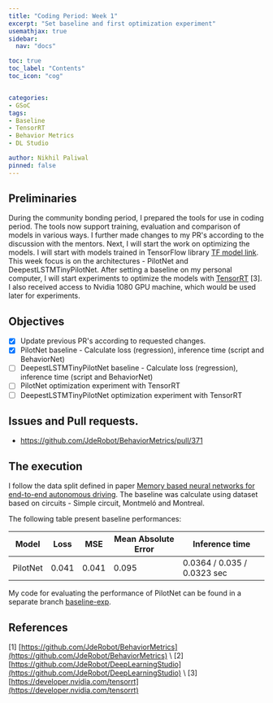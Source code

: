 ```yaml
---
title: "Coding Period: Week 1"
excerpt: "Set baseline and first optimization experiment"
usemathjax: true
sidebar:
  nav: "docs"

toc: true
toc_label: "Contents"
toc_icon: "cog"


categories:
- GSoC
tags:
- Baseline
- TensorRT
- Behavior Metrics
- DL Studio

author: Nikhil Paliwal
pinned: false
---
```



## Preliminaries

During the community bonding period, I prepared the tools for use in coding period. The tools now support training, evaluation and comparison of models in various ways. I further made changes to my PR's according to the discussion with the mentors. Next, I will start the work on optimizing the models. I will start with models trained in TensorFlow library [TF model link](https://github.com/JdeRobot/DeepLearningStudio/blob/main/Formula1-FollowLine/tensorflow/README.md). This week focus is on the architectures - PilotNet and DeepestLSTMTinyPilotNet. After setting a baseline on my personal computer, I will start experiments to optimize the models with [TensorRT](https://developer.nvidia.com/tensorrt) [3]. I also received access to Nvidia 1080 GPU machine, which would be used later for experiments.


## Objectives

- [X] Update previous PR's according to requested changes.
- [X] PilotNet baseline - Calculate loss (regression), inference time (script and BehaviorNet) 
- [ ] DeepestLSTMTinyPilotNet baseline - Calculate loss (regression), inference time (script and BehaviorNet)
- [ ] PilotNet optimization experiment with TensorRT
- [ ] DeepestLSTMTinyPilotNet optimization experiment with TensorRT

## Issues and Pull requests.
* https://github.com/JdeRobot/BehaviorMetrics/pull/371

## The execution
I follow the data split defined in paper [Memory based neural networks for end-to-end autonomous driving](https://arxiv.org/abs/2205.12124). The baseline was calculate using dataset based on circuits - Simple circuit, Montmeló and Montreal. 

The following table present baseline performances:

Model | Loss | MSE | Mean Absolute Error | Inference time
--- | --- | --- | --- | ---
PilotNet | 0.041 | 0.041 | 0.095 | 0.0364 / 0.035 / 0.0323  sec 

My code for evaluating the performance of PilotNet can be found in a separate branch [baseline-exp](https://github.com/nik1806/DeepLearningStudio/tree/baseline-exp).


## References

[1] [https://github.com/JdeRobot/BehaviorMetrics](https://github.com/JdeRobot/BehaviorMetrics) \\
[2] [https://github.com/JdeRobot/DeepLearningStudio](https://github.com/JdeRobot/DeepLearningStudio) \\
[3] [https://developer.nvidia.com/tensorrt](https://developer.nvidia.com/tensorrt)
